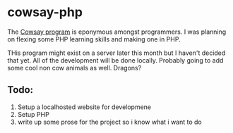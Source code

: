 # cowsay-php
The [Cowsay program](https://en.wikipedia.org/wiki/Cowsay) is eponymous amongst programmers.  I was planning on flexing some PHP learning skills and making one in PHP.  

THis program might exist on a server later this month but I haven't decided that yet.  All of the development will be done locally.  Probably going to add some cool non cow animals as well. Dragons?

## Todo:

1) Setup a localhosted website for developmene
2) Setup PHP 
3) write up some prose for the project so i know what i want to do
